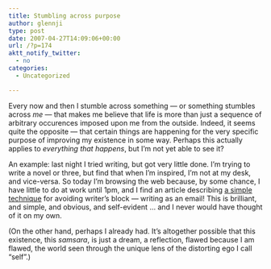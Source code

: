 ```yaml
---
title: Stumbling across purpose
author: glennji
type: post
date: 2007-04-27T14:09:06+00:00
url: /?p=174
aktt_notify_twitter:
  - no
categories:
  - Uncategorized

---
```

Every now and then I stumble across something &#8212; or something stumbles across _me_ &#8212; that makes me believe that life is more than just a sequence of arbitrary occurences imposed upon me from the outside. Indeed, it seems quite the opposite &#8212; that certain things are happening for the very specific purpose of improving my existence in some way. Perhaps this actually applies to _everything that happens_, but I&#8217;m not yet able to see it?
  
An example: last night I tried writing, but got very little done. I&#8217;m trying to write a novel or three, but find that when I&#8217;m inspired, I&#8217;m not at my desk, and vice-versa. So today I&#8217;m browsing the web because, by some chance, I have little to do at work until 1pm, and I find an article describing [a simple technique][1] for avoiding writer&#8217;s block &#8212; writing as an email! This is brilliant, and simple, and obvious, and self-evident &#8230; and I never would have thought of it on my own.
  
(On the other hand, perhaps I already had. It&#8217;s altogether possible that this existence, this _samsara_, is just a dream, a reflection, flawed because I am flawed, the world seen through the unique lens of the distorting ego I call &#8220;self&#8221;.)

 [1]: http://www.lifeclever.com/unstuck-your-writing-with-an-email/ "LifeClever"
